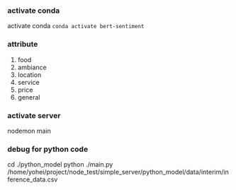 ### activate conda 
activate conda `conda activate bert-sentiment`

### attribute
1. food
2. ambiance
3. location
4. service
5. price
6. general

### activate server
nodemon main


### debug for python code
cd ./python_model
python ./main.py /home/yohei/project/node_test/simple_server/python_model/data/interim/inference_data.csv